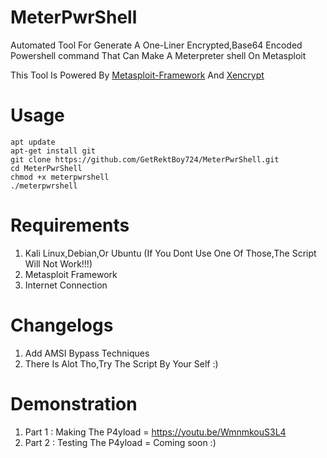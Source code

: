 # MeterPwrShell
Automated Tool For Generate A One-Liner Encrypted,Base64 Encoded Powershell command That Can Make A Meterpreter shell On Metasploit

This Tool Is Powered By [Metasploit-Framework](https://github.com/rapid7/metasploit-framework) And [Xencrypt](https://github.com/the-xentropy/xencrypt)
# Usage
```
apt update
apt-get install git
git clone https://github.com/GetRektBoy724/MeterPwrShell.git
cd MeterPwrShell
chmod +x meterpwrshell
./meterpwrshell
```
# Requirements
1. Kali Linux,Debian,Or Ubuntu (If You Dont Use One Of Those,The Script Will Not Work!!!)
2. Metasploit Framework
3. Internet Connection

# Changelogs
1. Add AMSI Bypass Techniques
2. There Is Alot Tho,Try The Script By Your Self :)

# Demonstration
1. Part 1 : Making The P4yload = https://youtu.be/WmnmkouS3L4
2. Part 2 : Testing The P4yload = Coming soon :)
